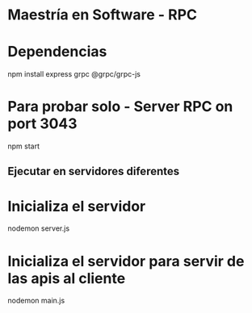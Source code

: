 # Maestría en Software - RPC
# Dependencias
npm install express grpc @grpc/grpc-js

# Para probar solo  - Server RPC on port 3043
npm start 

## Ejecutar en servidores diferentes
# Inicializa el servidor
nodemon server.js
# Inicializa el servidor para servir de las apis al cliente
nodemon main.js




